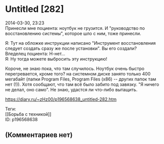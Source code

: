 Untitled [282]
==============

  
2014-03-30, 23:23  
 Принесли мне поциента: ноутбук не грузится. И "руководство по восстановлению системы", которое шло с ним, тоже принесли.   
   
 Я: Тут на обложке инструкции написано "Инструмент восстановления следует создать сразу же после установки". Вы его создали?   
 Вледелец поциента: Н-нет...   
 Я: Ну тогда можете выбросить эту инструкцию!   
   
  Короче, не знаю пока, что там случилось. Ноутбук очень быстро перегревается, кроме того? на системном диске занято только 400 мегабайт (папки Program Files, Program Files (x86) -- других папок там нет (!)). Хотя сообщают, что там всё было забито под завязку. "Я ничего не делал, оно само". Не знаю, удастся ли что-либо вытащить.    
  
<https://diary.ru/~zHz00/p196568638_untitled-282.htm>  
  
Теги:  
[[Борьба с техникой]]  
ID: p196568638  


(Комментариев нет)
------------------